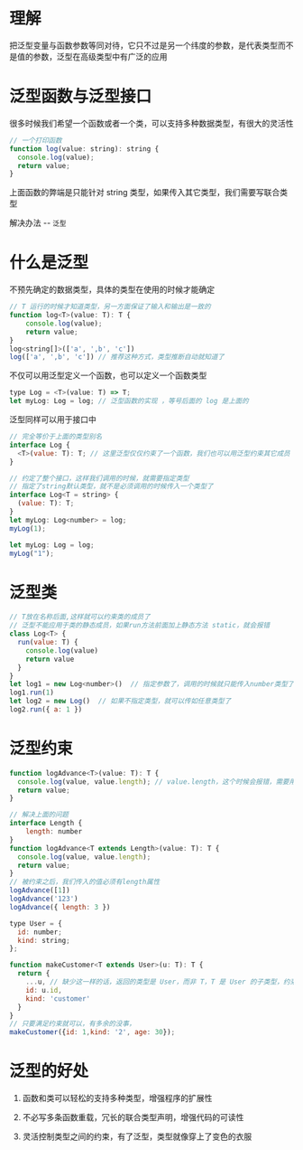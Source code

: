 # 理解

把泛型变量与函数参数等同对待，它只不过是另一个纬度的参数，是代表类型而不是值的参数，泛型在高级类型中有广泛的应用

# 泛型函数与泛型接口

很多时候我们希望一个函数或者一个类，可以支持多种数据类型，有很大的灵活性

```javascript
// 一个打印函数
function log(value: string): string {
  console.log(value);
  return value;
}
```

上面函数的弊端是只能针对 string 类型，如果传入其它类型，我们需要写联合类型

解决办法 -- `泛型`

# 什么是泛型

不预先确定的数据类型，具体的类型在使用的时候才能确定

```javascript
// T 运行的时候才知道类型，另一方面保证了输入和输出是一致的
function log<T>(value: T): T {
    console.log(value);
    return value;
}
log<string[]>(['a', ',b', 'c'])
log(['a', ',b', 'c']) // 推荐这种方式，类型推断自动就知道了
```

不仅可以用泛型定义一个函数，也可以定义一个函数类型

```javascript
type Log = <T>(value: T) => T;
let myLog: Log = log; // 泛型函数的实现 ，等号后面的 log 是上面的
```

泛型同样可以用于接口中

```javascript
// 完全等价于上面的类型别名
interface Log {
  <T>(value: T): T; // 这里泛型仅仅约束了一个函数，我们也可以用泛型约束其它成员
}
```

```javascript
// 约定了整个接口，这样我们调用的时候，就需要指定类型
// 指定了string默认类型，就不是必须调用的时候传入一个类型了
interface Log<T = string> {
  (value: T): T;
}
let myLog: Log<number> = log;
myLog(1);

let myLog: Log = log;
myLog("1");
```

# 泛型类

```javascript
// T放在名称后面,这样就可以约束类的成员了
// 泛型不能应用于类的静态成员，如果run方法前面加上静态方法 static，就会报错
class Log<T> {
  run(value: T) {
    console.log(value)
    return value
  }
}
let log1 = new Log<number>()  // 指定参数了，调用的时候就只能传入number类型了
log1.run(1)
let log2 = new Log()  // 如果不指定类型，就可以传如任意类型了
log2.run({ a: 1 })
```

# 泛型约束

```javascript
function logAdvance<T>(value: T): T {
  console.log(value, value.length); // value.length，这个时候会报错，需要用到泛型约束
  return value;
}
```

```javascript
// 解决上面的问题
interface Length {
    length: number
}
function logAdvance<T extends Length>(value: T): T {
  console.log(value, value.length);
  return value;
}
// 被约束之后，我们传入的值必须有length属性
logAdvance([1])
logAdvance('123')
logAdvance({ length: 3 })
```

```javascript
type User = {
  id: number;
  kind: string;
};

function makeCustomer<T extends User>(u: T): T {
  return {
    ...u, // 缺少这一样的话，返回的类型是 User，而非 T，T 是 User 的子类型，约束条件更多，子类可以赋值给父类，反过来不行
    id: u.id,
    kind: 'customer'
  }
}
// 只要满足约束就可以，有多余的没事，
makeCustomer({id: 1,kind: '2', age: 30});
```

# 泛型的好处

1. 函数和类可以轻松的支持多种类型，增强程序的扩展性

2. 不必写多条函数重载，冗长的联合类型声明，增强代码的可读性

3. 灵活控制类型之间的约束，有了泛型，类型就像穿上了变色的衣服
